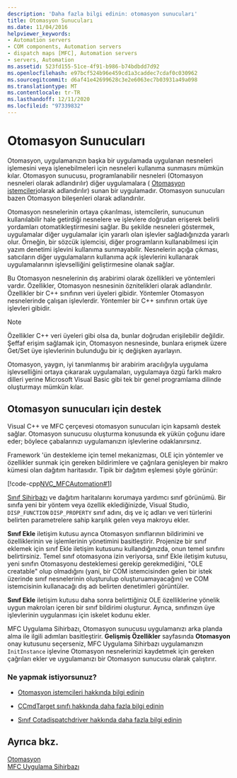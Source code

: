 ```yaml
---
description: 'Daha fazla bilgi edinin: otomasyon sunucuları'
title: Otomasyon Sunucuları
ms.date: 11/04/2016
helpviewer_keywords:
- Automation servers
- COM components, Automation servers
- dispatch maps [MFC], Automation servers
- servers, Automation
ms.assetid: 523fd155-51ce-4f91-b986-b74bdbdd7d92
ms.openlocfilehash: e97bcf524b96e459cd1a3caddec7cdaf0c030962
ms.sourcegitcommit: d6af41e42699628c3e2e6063ec7b03931a49a098
ms.translationtype: MT
ms.contentlocale: tr-TR
ms.lasthandoff: 12/11/2020
ms.locfileid: "97339832"
---
```

# <a name="automation-servers"></a>Otomasyon Sunucuları

Otomasyon, uygulamanızın başka bir uygulamada uygulanan nesneleri işlemesini veya işlenebilmeleri için nesneleri kullanıma sunmasını mümkün kılar. Otomasyon sunucusu, programlanabilir nesneleri (Otomasyon nesneleri olarak adlandırılır) diğer uygulamalara ( [Otomasyon istemcileri](automation-clients.md)olarak adlandırılır) sunan bir uygulamadır. Otomasyon sunucuları bazen Otomasyon bileşenleri olarak adlandırılır.

Otomasyon nesnelerinin ortaya çıkarılması, istemcilerin, sunucunun kullanılabilir hale getirdiği nesnelere ve işlevlere doğrudan erişerek belirli yordamları otomatikleştirmesini sağlar. Bu şekilde nesneleri göstermek, uygulamalar diğer uygulamalar için yararlı olan işlevler sağladığınızda yararlı olur. Örneğin, bir sözcük işlemcisi, diğer programların kullanabilmesi için yazım denetimi işlevini kullanıma sunmayabilir. Nesnelerin açığa çıkması, satıcıların diğer uygulamaların kullanıma açık işlevlerini kullanarak uygulamalarının işlevselliğini geliştirmesine olanak sağlar.

Bu Otomasyon nesnelerinin dış arabirimi olarak özellikleri ve yöntemleri vardır. Özellikler, Otomasyon nesnesinin öznitelikleri olarak adlandırılır. Özellikler bir C++ sınıfının veri üyeleri gibidir. Yöntemler Otomasyon nesnelerinde çalışan işlevlerdir. Yöntemler bir C++ sınıfının ortak üye işlevleri gibidir.

> [!NOTE]
> Özellikler C++ veri üyeleri gibi olsa da, bunlar doğrudan erişilebilir değildir. Şeffaf erişim sağlamak için, Otomasyon nesnesinde, bunlara erişmek üzere Get/Set üye işlevlerinin bulunduğu bir iç değişken ayarlayın.

Otomasyon, yaygın, iyi tanımlanmış bir arabirim aracılığıyla uygulama işlevselliğini ortaya çıkararak uygulamaları, uygulamaya özgü farklı makro dilleri yerine Microsoft Visual Basic gibi tek bir genel programlama dilinde oluşturmayı mümkün kılar.

## <a name="support-for-automation-servers"></a><a name="_core_support_for_automation_servers"></a> Otomasyon sunucuları için destek

Visual C++ ve MFC çerçevesi otomasyon sunucuları için kapsamlı destek sağlar. Otomasyon sunucusu oluşturma konusunda ek yükün çoğunu idare eder; böylece çabalarınızı uygulamanızın işlevlerine odaklanırsınız.

Framework 'ün destekleme için temel mekanizması, OLE için yöntemler ve özellikler sunmak için gereken bildirimlere ve çağrılara genişleyen bir makro kümesi olan dağıtım haritasıdır. Tipik bir dağıtım eşlemesi şöyle görünür:

[!code-cpp[NVC_MFCAutomation#1](codesnippet/cpp/automation-servers_1.cpp)]

[Sınıf Sihirbazı](reference/mfc-class-wizard.md) ve dağıtım haritalarını korumaya yardımcı sınıf görünümü. Bir sınıfa yeni bir yöntem veya özellik eklediğinizde, Visual Studio, `DISP_FUNCTION` `DISP_PROPERTY` sınıf adını, dış ve iç adları ve veri türlerini belirten parametrelere sahip karşılık gelen veya makroyu ekler.

**Sınıf Ekle** iletişim kutusu ayrıca Otomasyon sınıflarının bildirimini ve özelliklerinin ve işlemlerinin yönetimini basitleştirir. Projenize bir sınıf eklemek için sınıf Ekle iletişim kutusunu kullandığınızda, onun temel sınıfını belirtirsiniz. Temel sınıf otomasyona izin veriyorsa, sınıf Ekle iletişim kutusu, yeni sınıfın Otomasyonu desteklemesi gerekip gerekmediğini, "OLE creatable" olup olmadığını (yani, bir COM istemcisinden gelen bir istek üzerinde sınıf nesnelerinin oluşturulup oluşturuamayacağını) ve COM istemcisinin kullanacağı dış adı belirten denetimleri görüntüler.

**Sınıf Ekle** iletişim kutusu daha sonra belirttiğiniz OLE özelliklerine yönelik uygun makroları içeren bir sınıf bildirimi oluşturur. Ayrıca, sınıfınızın üye işlevlerinin uygulanması için iskelet kodunu ekler.

MFC Uygulama Sihirbazı, Otomasyon sunucusu uygulamanızı arka planda alma ile ilgili adımları basitleştirir. **Gelişmiş Özellikler** sayfasında **Otomasyon** onay kutusunu seçerseniz, MFC Uygulama Sihirbazı uygulamanızın `InitInstance` işlevine Otomasyon nesnelerinizi kaydetmek için gereken çağrıları ekler ve uygulamanızı bir Otomasyon sunucusu olarak çalıştırır.

### <a name="what-do-you-want-to-do"></a>Ne yapmak istiyorsunuz?

- [Otomasyon istemcileri hakkında bilgi edinin](automation-clients.md)

- [CCmdTarget sınıfı hakkında daha fazla bilgi edinin](reference/ccmdtarget-class.md)

- [Sınıf Cotadispatchdriver hakkında daha fazla bilgi edinin](reference/coledispatchdriver-class.md)

## <a name="see-also"></a>Ayrıca bkz.

[Otomasyon](automation.md)<br/>
[MFC Uygulama Sihirbazı](reference/mfc-application-wizard.md)
